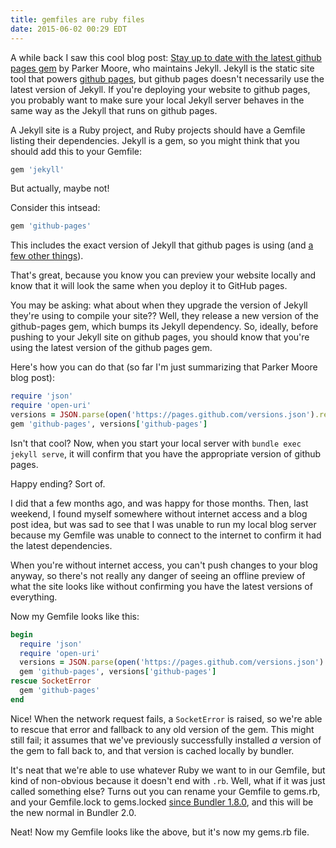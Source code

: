 ```yaml
---
title: gemfiles are ruby files
date: 2015-06-02 00:29 EDT
---
```


A while back I saw this cool blog post: [Stay up to date with the latest github
pages gem][1] by Parker Moore, who maintains Jekyll. Jekyll is the static site
tool that powers [github pages][2], but github pages doesn't necessarily use
the latest version of Jekyll. If you're deploying your website to github pages,
you probably want to make sure your local Jekyll server behaves in the same way
as the Jekyll that runs on github pages.

[1]: https://byparker.com/blog/2014/stay-up-to-date-with-the-latest-github-pages-gem/
[2]: https://pages.github.com/

A Jekyll site is a Ruby project, and Ruby projects should have a Gemfile
listing their dependencies. Jekyll is a gem, so you might think that you should
add this to your Gemfile:

```ruby
gem 'jekyll'
```

But actually, maybe not!

Consider this intsead:

```ruby
gem 'github-pages'
```

This includes the exact version of Jekyll that github pages is using (and [a
few other things][things]).

That's great, because you know you can preview your website locally and know
that it will look the same when you deploy it to GitHub pages.

You may be asking: what about when they upgrade the version of Jekyll they're
using to compile your site?? Well, they release a new version of the
github-pages gem, which bumps its Jekyll dependency. So, ideally, before pushing
to your Jekyll site on github pages, you should know that you're using the
latest version of the github pages gem.

[things]: https://github.com/github/pages-gem/blob/master/lib/github-pages.rb#L9-L31

Here's how you can do that (so far I'm just summarizing that Parker Moore blog
post):

```ruby
require 'json'
require 'open-uri'
versions = JSON.parse(open('https://pages.github.com/versions.json').read)
gem 'github-pages', versions['github-pages']
```

Isn't that cool? Now, when you start your local server with `bundle exec jekyll
serve`, it will confirm that you have the appropriate version of github pages.

Happy ending? Sort of.

I did that a few months ago, and was happy for those months. Then, last
weekend, I found myself somewhere without internet access and a blog post idea,
but was sad to see that I was unable to run my local blog server because my
Gemfile was unable to connect to the internet to confirm it had the latest
dependencies.

When you're without internet access, you can't push changes to your blog
anyway, so there's not really any danger of seeing an offline preview of what
the site looks like without confirming you have the latest versions of
everything.

Now my Gemfile looks like this:

```ruby
begin
  require 'json'
  require 'open-uri'
  versions = JSON.parse(open('https://pages.github.com/versions.json').read)
  gem 'github-pages', versions['github-pages']
rescue SocketError
  gem 'github-pages'
end
```

Nice! When the network request fails, a `SocketError` is raised, so we're able
to rescue that error and fallback to any old version of the gem. This might
still fail; it assumes that we've previously successfully installed *a* version
of the gem to fall back to, and that version is cached locally by bundler.

It's neat that we're able to use whatever Ruby we want to in our Gemfile, but
kind of non-obvious because it doesn't end with `.rb`. Well, what if it was
just called something else? Turns out you can rename your Gemfile to
gems.rb, and your Gemfile.lock to gems.locked [since Bundler
1.8.0][gemsrb], and this will be the new normal in Bundler 2.0.

[gemsrb]: https://github.com/bundler/bundler/commit/0823e10ea01d36f6bdb764cc8754bda7236737e9

Neat! Now my Gemfile looks like the above, but it's now my gems.rb file.

